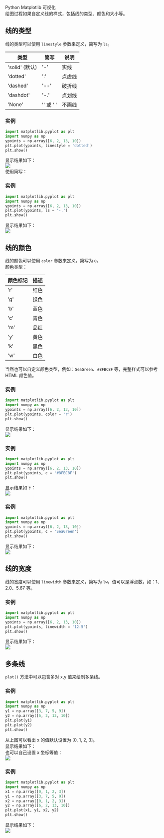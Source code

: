 Python Matplotlib 可视化<br />绘图过程如果自定义线的样式，包括线的类型、颜色和大小等。
<a name="if4x5"></a>
## 线的类型
线的类型可以使用 `linestyle` 参数来定义，简写为 `ls`。

| 类型 | 简写 | 说明 |
| --- | --- | --- |
| 'solid' (默认) | '-' | 实线 |
| 'dotted' | ':' | 点虚线 |
| 'dashed' | '--' | 破折线 |
| 'dashdot' | '-.' | 点划线 |
| 'None' | '' 或 ' ' | 不画线 |

<a name="OukEE"></a>
### 实例
```python
import matplotlib.pyplot as plt
import numpy as np
ypoints = np.array([6, 2, 13, 10])
plt.plot(ypoints, linestyle = 'dotted')
plt.show()
```
显示结果如下：<br />![](./img/1638446767403-fa59c8fe-5dfa-434e-aa9b-f2662af46eb5.webp)<br />使用简写：
<a name="zgyXU"></a>
### 实例
```python
import matplotlib.pyplot as plt
import numpy as np
ypoints = np.array([6, 2, 13, 10])
plt.plot(ypoints, ls = '-.')
plt.show()
```
显示结果如下：<br />![](./img/1638446767289-3382b861-e3e7-412f-bdfb-923186b19e39.webp)
<a name="qXX1r"></a>
## 线的颜色
线的颜色可以使用 `color` 参数来定义，简写为 c。<br />颜色类型：

| 颜色标记 | 描述 |
| --- | --- |
| 'r' | 红色 |
| 'g' | 绿色 |
| 'b' | 蓝色 |
| 'c' | 青色 |
| 'm' | 品红 |
| 'y' | 黄色 |
| 'k' | 黑色 |
| 'w' | 白色 |

当然也可以自定义颜色类型，例如：`SeaGreen`、`#8FBC8F` 等，完整样式可以参考 HTML 颜色值。
<a name="KzOko"></a>
### 实例
```python
import matplotlib.pyplot as plt
import numpy as np
ypoints = np.array([6, 2, 13, 10])
plt.plot(ypoints, color = 'r')
plt.show()
```
显示结果如下：<br />![](./img/1638446767201-ef451051-9318-4607-b755-364cb4fe4f9e.webp)
<a name="p0lfh"></a>
### 实例
```python
import matplotlib.pyplot as plt
import numpy as np
ypoints = np.array([6, 2, 13, 10])
plt.plot(ypoints, c = '#8FBC8F')
plt.show()
```
显示结果如下：<br />![](./img/1638446767361-517cadb1-e9e6-4969-b8bb-57f1d7ab652b.webp)
<a name="qDjpq"></a>
### 实例
```python
import matplotlib.pyplot as plt
import numpy as np
ypoints = np.array([6, 2, 13, 10])
plt.plot(ypoints, c = 'SeaGreen')
plt.show()
```
显示结果如下：<br />![](./img/1638446767258-4dc26a68-6d6c-47a3-956a-f6e95965bd1d.webp)
<a name="dN0J0"></a>
## 线的宽度
线的宽度可以使用 `linewidth` 参数来定义，简写为 `lw`，值可以是浮点数，如：1、2.0、5.67 等。
<a name="lGG4H"></a>
### 实例
```python
import matplotlib.pyplot as plt
import numpy as np
ypoints = np.array([6, 2, 13, 10])
plt.plot(ypoints, linewidth = '12.5')
plt.show()
```
显示结果如下：<br />![](./img/1638446767614-0c6896b3-ffd2-4dd4-8ffc-b37d3cfa0630.webp)
<a name="Y7fay"></a>
## 多条线
`plot()` 方法中可以包含多对 x,y 值来绘制多条线。
<a name="vzoxV"></a>
### 实例
```python
import matplotlib.pyplot as plt
import numpy as np
y1 = np.array([3, 7, 5, 9])
y2 = np.array([6, 2, 13, 10])
plt.plot(y1)
plt.plot(y2)
plt.show()
```
从上图可以看出 x 的值默认设置为 [0, 1, 2, 3]。<br />显示结果如下：<br />也可以自己设置 x 坐标等值：<br />![](./img/1638446767625-0cba55d7-03d0-41e7-a0aa-1c02c4387f47.webp)
<a name="ZqVlo"></a>
### 实例
```python
import matplotlib.pyplot as plt
import numpy as np
x1 = np.array([0, 1, 2, 3])
y1 = np.array([3, 7, 5, 9])
x2 = np.array([0, 1, 2, 3])
y2 = np.array([6, 2, 13, 10])
plt.plot(x1, y1, x2, y2)
plt.show()
```
显示结果如下：<br />![](./img/1638446767676-8b6e4730-b76a-40ab-9c01-5fee8542f92d.webp)
